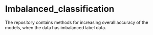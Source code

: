 # Imbalanced_classification

The repository contains methods for increasing overall accuracy of the models, when the data has imbalanced label data.
